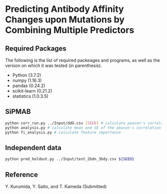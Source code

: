 #         Predicting Antibody Affinity Changes upon Mutations by Combining Multiple Predictors  







## Required Packages

The following is the list of required packeages and programs, as well as the version on which it was tested (in parenthesis).
- Python (3.7.2)
- numpy (1.16.3)
- pandas (0.24.2)
- scikit-learn (0.21.2)
- statistics (1.0.3.5)



## SiPMAB

```bash
python corr_run.py ../Input/ddG.csv [SEED] # calculate peason's correlation each seed
python analysis.py # calculate mean and SE of the peason's correlation
python fi_analysis.py # calculate feature importance
```

## Independent data

 ```bash
 python pred_holdout.py ../Input/test_2bdn_3bdy.csv ${SEED}
 ```


## Reference

Y. Kurumida, Y. Saito, and T. Kameda (Submitted)

